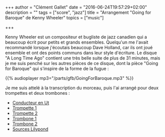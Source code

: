 +++
author = "Clément Gallet"
date = "2016-06-24T19:57:29+02:00"
description = ""
tags = ["score", "jazz"]
title = "Arrangement \"Going for Baroque\" de Kenny Wheeler"
topics = ["music"]

+++

Kenny Wheeler est un compositeur et bugliste de jazz canadien qui a beaucoup écrit pour petits et grands ensembles. Quelqu'un me l'avait recommandé lorsque j'écoutais beaucoup Dave Holland, car ils ont joué ensemble et ont des points communs dans leur style d'écriture. Le disque "A Long Time Ago" contient une très belle suite de plus de 31 minutes, mais je me suis penché sur les autres pièces de ce disque, dont la pièce "Going for Baroque" qui s'inspire de la forme de la fugue :

{{% audioplayer mp3="/parts/gfb/GoingForBaroque.mp3" %}}

Je me suis attelé à la transcription du morceau, puis l'ai arrangé pour deux trompettes et deux trombones :

- [Conducteur en Ut](/parts/gfb/GoingForBaroqueQuatuor.pdf)
- [Trompette 1](/parts/gfb/GoingForBaroqueTpt1.pdf)
- [Trompette 2](/parts/gfb/GoingForBaroqueTpt2.pdf)
- [Trombone 1](/parts/gfb/GoingForBaroqueTb1.pdf)
- [Trombone 2](/parts/gfb/GoingForBaroqueTb2.pdf)
- [Sources Lilypond](/parts/gfb/GoingForBaroqueSource.zip)
